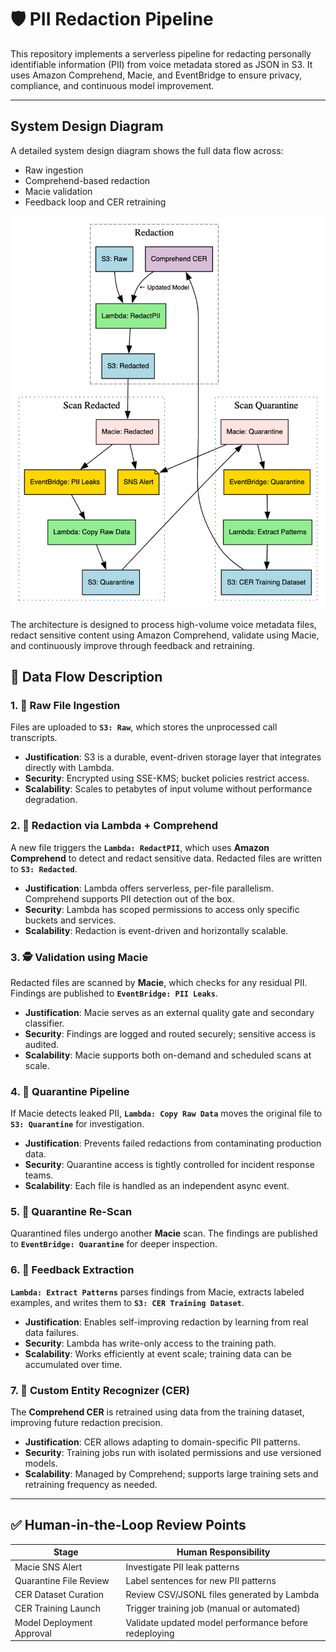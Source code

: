 # 🛡️ PII Redaction Pipeline

This repository implements a serverless pipeline for redacting personally identifiable information (PII) from voice metadata stored as JSON in S3. It uses Amazon Comprehend, Macie, and EventBridge to ensure privacy, compliance, and continuous model improvement.

---

## System Design Diagram

A detailed system design diagram shows the full data flow across:

- Raw ingestion
- Comprehend-based redaction
- Macie validation
- Feedback loop and CER retraining

<p align="center">
  <img src="./system_design.png" alt="PII Redaction Pipeline" width="700"/>
</p>

The architecture is designed to process high-volume voice metadata files, redact sensitive content using Amazon Comprehend, validate using Macie, and continuously improve through feedback and retraining.

## 🔄 Data Flow Description

### 1. 📨 Raw File Ingestion

Files are uploaded to **`S3: Raw`**, which stores the unprocessed call transcripts.

- **Justification**: S3 is a durable, event-driven storage layer that integrates directly with Lambda.
- **Security**: Encrypted using SSE-KMS; bucket policies restrict access.
- **Scalability**: Scales to petabytes of input volume without performance degradation.


### 2. 🧼 Redaction via Lambda + Comprehend

A new file triggers the **`Lambda: RedactPII`**, which uses **Amazon Comprehend** to detect and redact sensitive data. Redacted files are written to **`S3: Redacted`**.

- **Justification**: Lambda offers serverless, per-file parallelism. Comprehend supports PII detection out of the box.
- **Security**: Lambda has scoped permissions to access only specific buckets and services.
- **Scalability**: Redaction is event-driven and horizontally scalable.

### 3. 🕵️ Validation using Macie

Redacted files are scanned by **Macie**, which checks for any residual PII. Findings are published to **`EventBridge: PII Leaks`**.

- **Justification**: Macie serves as an external quality gate and secondary classifier.
- **Security**: Findings are logged and routed securely; sensitive access is audited.
- **Scalability**: Macie supports both on-demand and scheduled scans at scale.

### 4. 🚨 Quarantine Pipeline

If Macie detects leaked PII, **`Lambda: Copy Raw Data`** moves the original file to **`S3: Quarantine`** for investigation.

- **Justification**: Prevents failed redactions from contaminating production data.
- **Security**: Quarantine access is tightly controlled for incident response teams.
- **Scalability**: Each file is handled as an independent async event.

### 5. 🧪 Quarantine Re-Scan

Quarantined files undergo another **Macie** scan. The findings are published to **`EventBridge: Quarantine`** for deeper inspection.

### 6. 🔁 Feedback Extraction

**`Lambda: Extract Patterns`** parses findings from Macie, extracts labeled examples, and writes them to **`S3: CER Training Dataset`**.

- **Justification**: Enables self-improving redaction by learning from real data failures.
- **Security**: Lambda has write-only access to the training path.
- **Scalability**: Works efficiently at event scale; training data can be accumulated over time.

### 7. 🧠 Custom Entity Recognizer (CER)

The **Comprehend CER** is retrained using data from the training dataset, improving future redaction precision.

- **Justification**: CER allows adapting to domain-specific PII patterns.
- **Security**: Training jobs run with isolated permissions and use versioned models.
- **Scalability**: Managed by Comprehend; supports large training sets and retraining frequency as needed.

---

## ✅ Human-in-the-Loop Review Points

| Stage                     | Human Responsibility                                  |
| ------------------------- | ----------------------------------------------------- |
| Macie SNS Alert           | Investigate PII leak patterns                         |
| Quarantine File Review    | Label sentences for new PII patterns                  |
| CER Dataset Curation      | Review CSV/JSONL files generated by Lambda            |
| CER Training Launch       | Trigger training job (manual or automated)            |
| Model Deployment Approval | Validate updated model performance before redeploying |

